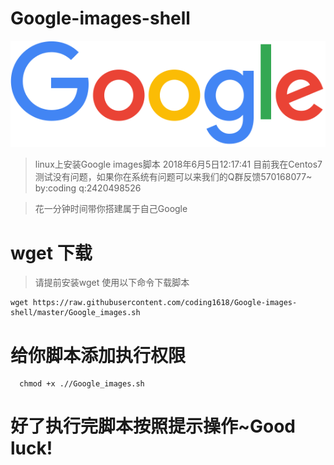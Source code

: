 # Google-images-shell
<p align="center">
  <a  href="https://wpa.qq.com/msgrd?v=3&uin=2420498526&site=qq&menu=yes" target="_blank" >
   <img alt="codin" src="./googlelogo_color_272x92dp.png" >
  </a>
</p>

>linux上安装Google images脚本
>2018年6月5日12:17:41
>目前我在Centos7测试没有问题，如果你在系统有问题可以来我们的Q群反馈570168077~
>by:coding q:2420498526

>花一分钟时间带你搭建属于自己Google


wget 下载
=========
>请提前安装wget
>使用以下命令下载脚本
```shell
wget https://raw.githubusercontent.com/coding1618/Google-images-shell/master/Google_images.sh
```

给你脚本添加执行权限
==================
```shell
  chmod +x .//Google_images.sh
```

好了执行完脚本按照提示操作~Good luck!
========================
